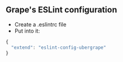 ## Grape's ESLint configuration

- Create a .eslintrc file
- Put into it:

```js
{
  "extend": "eslint-config-ubergrape"
}
```
